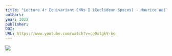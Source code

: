 ```yaml
---
title: "Lecture 4: Equivariant CNNs I (Euclidean Spaces) - Maurice Weiler"
authors: 
year: 2022
publisher: 
DOI: 
URL: https://www.youtube.com/watch?v=co9xtgkV-ko
---
```


![](https://www.youtube.com/watch?v=co9xtgkV-ko)

